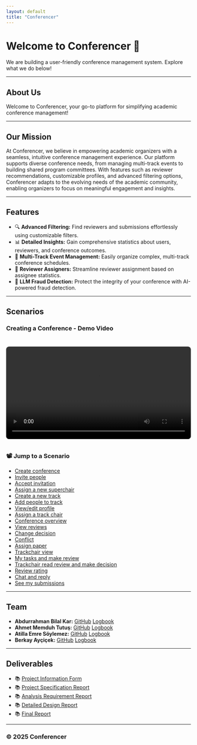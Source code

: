 ```yaml
---
layout: default
title: "Conferencer"
---
```


# Welcome to Conferencer 🚀

We are building a user-friendly conference management system. Explore what we do below!

---

## About Us

Welcome to Conferencer, your go-to platform for simplifying academic conference management!

---

## Our Mission

At Conferencer, we believe in empowering academic organizers with a seamless, intuitive conference management experience. Our platform supports diverse conference needs, from managing multi-track events to building shared program committees. With features such as reviewer recommendations, customizable profiles, and advanced filtering options, Conferencer adapts to the evolving needs of the academic community, enabling organizers to focus on meaningful engagement and insights.

---

## Features

- 🔍 **Advanced Filtering:** Find reviewers and submissions effortlessly using customizable filters.
- 📊 **Detailed Insights:** Gain comprehensive statistics about users, reviewers, and conference outcomes.
- 📅 **Multi-Track Event Management:** Easily organize complex, multi-track conference schedules.
- 💼 **Reviewer Assigners:** Streamline reviewer assignment based on assignee statistics.
- 🤖 **LLM Fraud Detection:** Protect the integrity of your conference with AI-powered fraud detection.

---

## Scenarios

### Creating a Conference - Demo Video

<div style="position: relative; padding-bottom: 56.25%; height: 0; overflow: hidden; max-width: 100%; border-radius: 8px; margin: 20px 0;">
  <video id="demoVideo" controls style="width: 100%; border-radius: 8px; margin: 20px 0;">
    <source src="assets/0511.mp4" type="video/mp4">
    Your browser does not support the video tag.
  </video>
</div>

<div>
  <h3>📽️ Jump to a Scenario</h3>
  <ul>
    <li><a href="#" onclick="seekVideo(0)">Create conference</a></li>
    <li><a href="#" onclick="seekVideo(27)">Invite people</a></li>
    <li><a href="#" onclick="seekVideo(41)">Accept invitation</a></li>
    <li><a href="#" onclick="seekVideo(55)">Assign a new superchair</a></li>
    <li><a href="#" onclick="seekVideo(107)">Create a new track</a></li>
    <li><a href="#" onclick="seekVideo(135)">Add people to track</a></li>
    <li><a href="#" onclick="seekVideo(146)">View/edit profile</a></li>
    <li><a href="#" onclick="seekVideo(183)">Assign a track chair</a></li>
    <li><a href="#" onclick="seekVideo(195)">Conference overview</a></li>
    <li><a href="#" onclick="seekVideo(255)">View reviews</a></li>
    <li><a href="#" onclick="seekVideo(267)">Change decision</a></li>
    <li><a href="#" onclick="seekVideo(277)">Conflict</a></li>
    <li><a href="#" onclick="seekVideo(300)">Assign paper</a></li>
    <li><a href="#" onclick="seekVideo(320)">Trackchair view</a></li>
    <li><a href="#" onclick="seekVideo(337)">My tasks and make review</a></li>
    <li><a href="#" onclick="seekVideo(375)">Trackchair read review and make decision</a></li>
    <li><a href="#" onclick="seekVideo(405)">Review rating</a></li>
    <li><a href="#" onclick="seekVideo(439)">Chat and reply</a></li>
    <li><a href="#" onclick="seekVideo(461)">See my submissions</a></li>
  </ul>
</div>

<script>
  function seekVideo(seconds) {
    const video = document.getElementById('demoVideo');
    video.currentTime = seconds;
    video.play();
  }
</script>

---

## Team

- **Abdurrahman Bilal Kar:** [GitHub](https://github.com/abilalkar) [Logbook](https://docs.google.com/document/d/1tvbA_a8OFBS25H6mmW2rgRJPnKD4thqJQN4Bayte7iM/edit?usp=sharing)
- **Ahmet Memduh Tutuş:** [GitHub](https://github.com/memduhtutus) [Logbook](https://docs.google.com/document/d/1RLuLGbGP9tq8x2x4JN0-rEbsMUVBQWjykxkwLvANRtM/edit?usp=sharing)
- **Atilla Emre Söylemez:** [GitHub](https://github.com/At1llaes22) [Logbook](https://docs.google.com/document/d/1bNkmu5djHaaG9sipRPZrShTFjT25p-enPCtM-9O3fy4/edit?usp=sharing)
- **Berkay Ayçiçek:** [GitHub](https://github.com/brkye) [Logbook](https://docs.google.com/document/d/1PBVK1BPU3sIirE2HYDI7CidOOuJ1UpTuBsUUFxfyN68/edit?usp=sharing)

---

## Deliverables

- 📚 [Project Information Form](assets/Paper-Citadel_Project_Information_Form.docx)
- 📚 [Project Specification Report](assets/T2409-Project_Specification_Document.pdf)
- 📚 [Analysis Requirement Report](assets/T2409-Analysis_Requirement_Report.pdf)
- 📚 [Detailed Design Report](assets/T2409-Detailed_Design_Report.pdf)
- 📚 [Final Report](assets/T2409-Final_Report.pdf)

---

### © 2025 Conferencer
